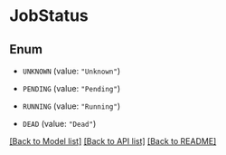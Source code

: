 # JobStatus

## Enum


* `UNKNOWN` (value: `"Unknown"`)

* `PENDING` (value: `"Pending"`)

* `RUNNING` (value: `"Running"`)

* `DEAD` (value: `"Dead"`)


[[Back to Model list]](../README.md#documentation-for-models) [[Back to API list]](../README.md#documentation-for-api-endpoints) [[Back to README]](../README.md)


